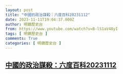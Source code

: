```yaml
---
layout: post
title: "中國的政治謀殺：六度百科20231112"
date: 2023-11-11T19:04:37.000Z
author: 明鏡歷史台
from: https://www.youtube.com/watch?v=B-lS1aV48yI
tags: [ 明鏡歷史台 ]
comments: True
categories: [ 明鏡歷史台 ]
---
```

<!--1699729477000-->
[中國的政治謀殺：六度百科20231112](https://www.youtube.com/watch?v=B-lS1aV48yI)
------

<div>

</div>
